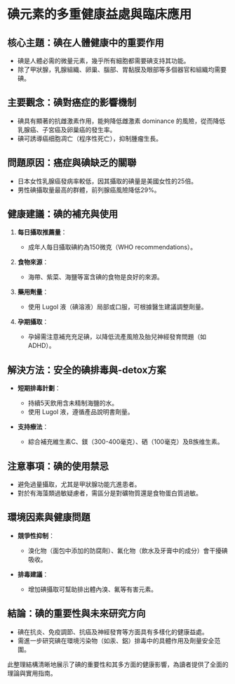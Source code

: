 # 碘元素的多重健康益處與臨床應用

## 核心主題：碘在人體健康中的重要作用
- 碘是人體必需的微量元素，幾乎所有細胞都需要碘支持其功能。
- 除了甲狀腺，乳腺組織、卵巢、腦部、胃黏膜及眼部等多個器官和組織均需要碘。

## 主要觀念：碘對癌症的影響機制
- 碘具有顯著的抗雌激素作用，能夠降低雌激素 dominance 的風險，從而降低乳腺癌、子宮癌及卵巢癌的發生率。
- 碘可誘導癌细胞凋亡（程序性死亡），抑制腫瘤生長。

## 問題原因：癌症與碘缺乏的關聯
- 日本女性乳腺癌發病率較低，因其攝取的碘量是美國女性的25倍。
- 男性碘攝取量最高的群體，前列腺癌風險降低29%。

## 健康建議：碘的補充與使用
1. **每日攝取推薦量**：
   - 成年人每日攝取碘約為150微克（WHO recommendations）。
   
2. **食物來源**：
   - 海帶、紫菜、海鹽等富含碘的食物是良好的來源。

3. **藥用劑量**：
   - 使用 Lugol 液（碘溶液）局部或口服，可根據醫生建議調整劑量。

4. **孕期攝取**：
   - 孕婦需注意補充充足碘，以降低流產風險及胎兒神經發育問題（如 ADHD）。

## 解決方法：安全的碘排毒與-detox方案
- **短期排毒計劃**：
  - 持續5天飲用含未精制海鹽的水。
  - 使用 Lugol 液，遵循產品說明書劑量。
  
- **支持療法**：
  - 綜合補充維生素C、鎂（300-400毫克）、硒（100毫克）及B族维生素。

## 注意事項：碘的使用禁忌
- 避免過量攝取，尤其是甲狀腺功能亢進患者。
- 對於有海藻類過敏疑慮者，需區分是對礦物質還是食物蛋白質過敏。

## 環境因素與健康問題
- **競爭性抑制**：
  - 溴化物（面包中添加的防腐劑）、氟化物（飲水及牙膏中的成分）會干擾碘吸收。
  
- **排毒建議**：
  - 增加碘攝取可幫助排出體內溴、氟等有害元素。

## 結論：碘的重要性與未來研究方向
- 碘在抗炎、免疫調節、抗癌及神經發育等方面具有多樣化的健康益處。
- 需進一步研究碘在環境污染物（如汞、鋁）排毒中的具體作用及劑量安全范圍。

此整理結構清晰地展示了碘的重要性和其多方面的健康影響，為讀者提供了全面的理論與實用指南。